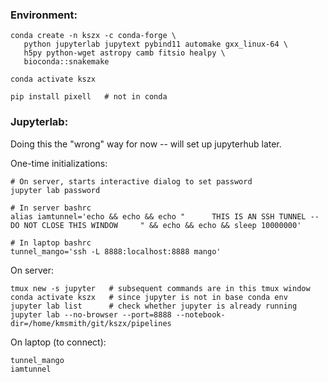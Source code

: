### Environment:

```
conda create -n kszx -c conda-forge \
   python jupyterlab jupytext pybind11 automake gxx_linux-64 \
   h5py python-wget astropy camb fitsio healpy \
   bioconda::snakemake

conda activate kszx

pip install pixell   # not in conda
```

### Jupyterlab:

Doing this the "wrong" way for now -- will set up jupyterhub later.

One-time initializations:
```
# On server, starts interactive dialog to set password
jupyter lab password 

# In server bashrc
alias iamtunnel='echo && echo && echo "      THIS IS AN SSH TUNNEL -- DO NOT CLOSE THIS WINDOW     " && echo && echo && sleep 10000000'

# In laptop bashrc
tunnel_mango='ssh -L 8888:localhost:8888 mango'
```

On server:
```
tmux new -s jupyter   # subsequent commands are in this tmux window
conda activate kszx   # since jupyter is not in base conda env
jupyter lab list      # check whether jupyter is already running
jupyter lab --no-browser --port=8888 --notebook-dir=/home/kmsmith/git/kszx/pipelines
```

On laptop (to connect):
```
tunnel_mango
iamtunnel
```
